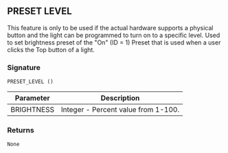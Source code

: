 ## PRESET LEVEL

This feature is only to be used if the actual hardware supports a physical button and the light can be programmed to turn on to a specific level. Used to set brightness preset of the "On" (ID = 1) Preset that is used when a user clicks the Top button of a light.


### Signature

`PRESET_LEVEL ()`


| Parameter | Description |
| --- | --- |
| BRIGHTNESS | Integer - Percent value from 1-100. |



### Returns

`None`